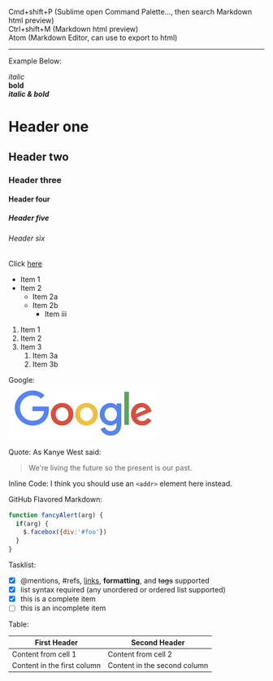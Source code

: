 Cmd+shift+P (Sublime open Command Palette..., then search Markdown html preview)  
Ctrl+shift+M (Markdown html preview)  
Atom (Markdown Editor, can use to export to html)
***
Example Below:


_italic_  
**bold**  
**_italic & bold_**

# Header one
## Header two
### Header three
#### Header four
##### Header five
###### Header six

Click [here](http://localhost)

* Item 1
* Item 2
  * Item 2a
  * Item 2b
    * Item iii


1. Item 1
1. Item 2
1. Item 3
   1. Item 3a
   1. Item 3b


Google:  
![Google Logo](./google.png)

Quote:
As Kanye West said:
 > We're living the future so
 > the present is our past.

Inline Code:
 I think you should use an
 `<addr>` element here instead.

GitHub Flavored Markdown:
 ```javascript
 function fancyAlert(arg) {
   if(arg) {
     $.facebox({div:'#foo'})
   }
 }
 ```

Tasklist:
- [x] @mentions, #refs, [links](), **formatting**, and <del>tags</del> supported
- [x] list syntax required (any unordered or ordered list supported)
- [x] this is a complete item
- [ ] this is an incomplete item

Table:

First Header | Second Header
------------ | -------------
Content from cell 1 | Content from cell 2
Content in the first column | Content in the second column
